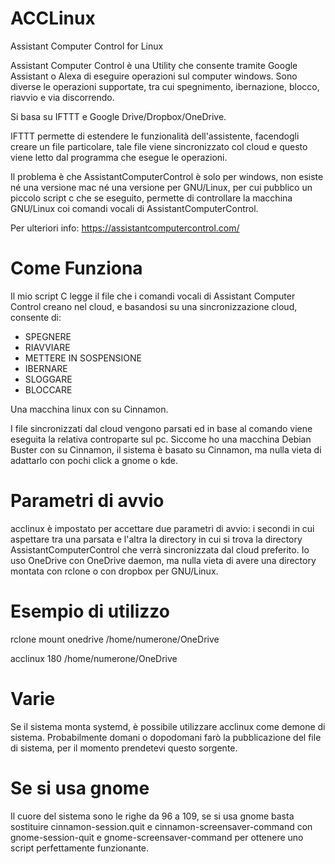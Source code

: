 # ACCLinux
Assistant Computer Control for Linux

Assistant Computer Control è una Utility che consente tramite Google Assistant o Alexa di eseguire operazioni sul computer windows.
Sono diverse le operazioni supportate, tra cui spegnimento, ibernazione, blocco, riavvio e via discorrendo.

Si basa su IFTTT e Google Drive/Dropbox/OneDrive.

IFTTT permette di estendere le funzionalità dell'assistente, facendogli creare un file particolare, tale file viene sincronizzato col cloud e questo viene letto dal programma che esegue le operazioni.

Il problema è che AssistantComputerControl è solo per windows, non esiste né una versione mac né una versione per GNU/Linux, per cui pubblico un piccolo script c che se eseguito, permette di controllare la macchina GNU/Linux coi comandi vocali di AssistantComputerControl.

Per ulteriori info:
https://assistantcomputercontrol.com/

# Come Funziona

Il mio script C legge il file che i comandi vocali di Assistant Computer Control creano nel cloud, e basandosi su una sincronizzazione cloud, consente di:
- SPEGNERE
- RIAVVIARE
- METTERE IN SOSPENSIONE
- IBERNARE
- SLOGGARE
- BLOCCARE

Una macchina linux con su Cinnamon.

I file sincronizzati dal cloud vengono parsati ed in base al comando viene eseguita la relativa controparte sul pc.
Siccome ho una macchina Debian Buster con su Cinnamon, il sistema è basato su Cinnamon, ma nulla vieta di adattarlo con pochi click a gnome o kde.

# Parametri di avvio
acclinux è impostato per accettare due parametri di avvio:
i secondi in cui aspettare tra una parsata e l'altra
la directory in cui si trova la directory AssistantComputerControl che verrà sincronizzata dal cloud preferito.
Io uso OneDrive con OneDrive daemon, ma nulla vieta di avere una directory montata con rclone o con dropbox per GNU/Linux.

# Esempio di utilizzo
rclone mount onedrive /home/numerone/OneDrive

acclinux 180 /home/numerone/OneDrive

# Varie
Se il sistema monta systemd, è possibile utilizzare acclinux come demone di sistema.
Probabilmente domani o dopodomani farò la pubblicazione del file di sistema, per il momento prendetevi questo sorgente.

# Se si usa gnome

Il cuore del sistema sono le righe da 96 a 109, se si usa gnome basta sostituire cinnamon-session.quit e cinnamon-screensaver-command con gnome-session-quit e gnome-screensaver-command per ottenere uno script perfettamente funzionante.
